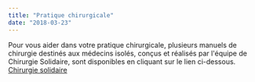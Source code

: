```yaml
---
title: "Pratique chirurgicale"
date: "2018-03-23"
---
```


Pour vous aider dans votre pratique chirurgicale, plusieurs manuels de chirurgie destinés aux  médecins isolés, conçus et réalisés par l'équipe de Chirurgie Solidaire, sont disponibles en cliquant sur le lien ci-dessous.
<a href="https://www.chirurgie-solidaire.com/untitled-c1opu" target="_blank" rel="noopener">Chirurgie solidaire</a>